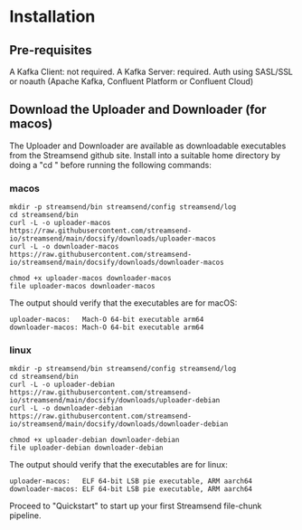 
# Installation


## Pre-requisites

A Kafka Client: not required.
A Kafka Server: required.  Auth using SASL/SSL or noauth (Apache Kafka, Confluent Platform or Confluent Cloud)


## Download the Uploader and Downloader (for macos)

The Uploader and Downloader are available as downloadable executables from the Streamsend github site. 
Install into a suitable home directory by doing a "cd <dirname>" before running the following commands:

### macos
```text
mkdir -p streamsend/bin streamsend/config streamsend/log
cd streamsend/bin
curl -L -o uploader-macos   https://raw.githubusercontent.com/streamsend-io/streamsend/main/docsify/downloads/uploader-macos
curl -L -o downloader-macos https://raw.githubusercontent.com/streamsend-io/streamsend/main/docsify/downloads/downloader-macos

chmod +x uploader-macos downloader-macos
file uploader-macos downloader-macos
```

The output should verify that the executables are for macOS:

```
uploader-macos:   Mach-O 64-bit executable arm64
downloader-macos: Mach-O 64-bit executable arm64

```

### linux
```text
mkdir -p streamsend/bin streamsend/config streamsend/log
cd streamsend/bin
curl -L -o uploader-debian   https://raw.githubusercontent.com/streamsend-io/streamsend/main/docsify/downloads/uploader-debian
curl -L -o downloader-debian https://raw.githubusercontent.com/streamsend-io/streamsend/main/docsify/downloads/downloader-debian

chmod +x uploader-debian downloader-debian
file uploader-debian downloader-debian
```

The output should verify that the executables are for linux:

```
uploader-macos:   ELF 64-bit LSB pie executable, ARM aarch64
downloader-macos: ELF 64-bit LSB pie executable, ARM aarch64

```

Proceed to "Quickstart" to start up your first Streamsend file-chunk pipeline.
